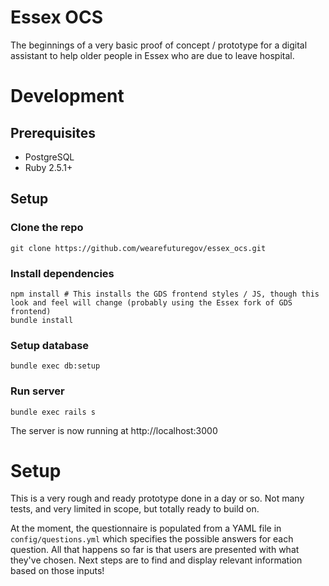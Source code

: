 # Essex OCS

The beginnings of a very basic proof of concept / prototype for a digital assistant
to help older people in Essex who are due to leave hospital.

# Development

## Prerequisites

* PostgreSQL
* Ruby 2.5.1+

## Setup

### Clone the repo

```
git clone https://github.com/wearefuturegov/essex_ocs.git
```

### Install dependencies

```
npm install # This installs the GDS frontend styles / JS, though this look and feel will change (probably using the Essex fork of GDS frontend)
bundle install
```

### Setup database

```
bundle exec db:setup
```

### Run server

```
bundle exec rails s
```

The server is now running at http://localhost:3000

# Setup

This is a very rough and ready prototype done in a day or so. Not many tests, and very limited
in scope, but totally ready to build on.

At the moment, the questionnaire is populated from a YAML file in `config/questions.yml` which
specifies the possible answers for each question. All that happens so far is that users are
presented with what they've chosen. Next steps are to find and display relevant information based
on those inputs!
